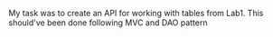 My task was to create an API for working with tables from Lab1.
This should've been done following MVC and DAO pattern
